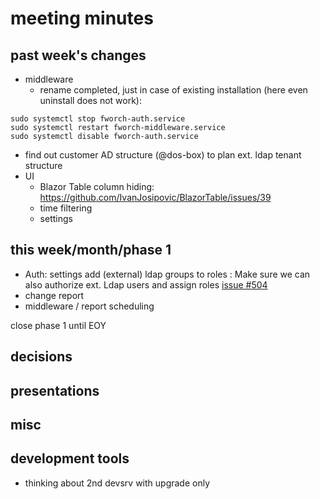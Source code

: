 
# meeting minutes

## past week's changes

- middleware 
  - rename completed, just in case of existing installation (here even uninstall does not work):
```
sudo systemctl stop fworch-auth.service 
sudo systemctl restart fworch-middleware.service 
sudo systemctl disable fworch-auth.service 
```
  - find out customer AD structure (@dos-box) to plan ext. ldap tenant structure
- UI
  - Blazor Table column hiding: https://github.com/IvanJosipovic/BlazorTable/issues/39
  - time filtering
  - settings

## this week/month/phase 1

- Auth: settings add (external) ldap groups to roles : Make sure we can also authorize ext. Ldap users and assign roles [issue #504](issue)
- change report
- middleware / report scheduling

close phase 1 until EOY

## decisions

## presentations

## misc

## development tools
- thinking about 2nd devsrv with upgrade only
